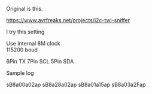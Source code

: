 Original is this.  

https://www.avrfreaks.net/projects/i2c-twi-sniffer  

I try this setting

Use Internal 8M clock  
115200 boud  

6Pin TX
7Pin SCL
5Pin SDA

Sample log 

sB8a00a02ap
sB8a28a02ap
sB8a01a15ap
sB8a03a2Fap

